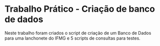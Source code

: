 # Trabalho Prático - Criação de banco de dados
Neste trabalho foram criados o script de criação de um Banco de Dados para uma lanchonete do IFMG e 5 scripts de consultas para testes.
